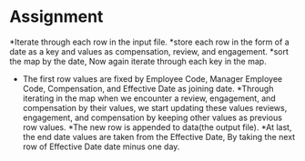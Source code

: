 # Assignment
*Iterate through each row in the input file.
*store each row in the form of a date as a key and values as compensation, review, and engagement.
*sort the map by the date, Now again iterate through each key in the map.
* The first row values are fixed by Employee Code, Manager Employee Code, Compensation, and Effective Date as joining date.
*Through iterating in the map when we encounter a review, engagement, and compensation by their values, we start updating these values reviews, engagement, and compensation by keeping other values as previous row values.
*The new row is appended to data(the output file).
*At last, the end date values are taken from the Effective Date, By taking the next row of Effective Date date minus one day.
